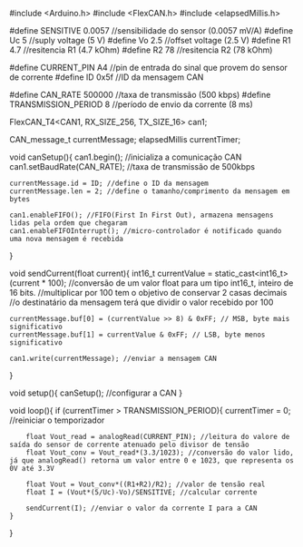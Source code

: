 #include <Arduino.h>
#include <FlexCAN.h>
#include <elapsedMillis.h>

#define SENSITIVE 0.0057 //sensibilidade do sensor (0.0057 mV/A)
#define Uc 5 //suply voltage (5 V)
#define Vo 2.5 //offset voltage (2.5 V)
#define R1 4.7 //resitencia R1 (4.7 kOhm)
#define R2 78 //resitencia R2 (78 kOhm)

#define CURRENT_PIN A4 //pin de entrada do sinal que provem do sensor de corrente
#define ID 0x5f //ID da mensagem CAN

#define CAN_RATE 500000 //taxa de transmissão (500 kbps)
#define TRANSMISSION_PERIOD 8 //período de envio da corrente (8 ms)

FlexCAN_T4<CAN1, RX_SIZE_256, TX_SIZE_16> can1;

CAN_message_t currentMessage;
elapsedMillis currentTimer;

void canSetup(){
    can1.begin(); //inicializa a comunicação CAN
    can1.setBaudRate(CAN_RATE); //taxa de transmissão de 500kbps

    currentMessage.id = ID; //define o ID da mensagem
    currentMessage.len = 2; //define o tamanho/comprimento da mensagem em bytes

    can1.enableFIFO(); //FIFO(First In First Out), armazena mensagens lidas pela ordem que chegaram
    can1.enableFIFOInterrupt(); //micro-controlador é notificado quando uma nova mensagem é recebida
}

void sendCurrent(float current){
    int16_t currentValue = static_cast<int16_t>(current * 100); //conversão de um valor float para um tipo int16_t, inteiro de 16 bits. 
    //multiplicar por 100 tem o objetivo de conservar 2 casas decimais
    //o destinatário da mensagem terá que dividir o valor recebido por 100
 
    currentMessage.buf[0] = (currentValue >> 8) & 0xFF; // MSB, byte mais significativo
    currentMessage.buf[1] = currentValue & 0xFF; // LSB, byte menos significativo
    
    can1.write(currentMessage); //enviar a mensagem CAN
}

void setup(){
    canSetup(); //configurar a CAN
}

void loop(){
    if (currentTimer > TRANSMISSION_PERIOD){
        currentTimer = 0; //reiniciar o temporizador

        float Vout_read = analogRead(CURRENT_PIN); //leitura do valore de saída do sensor de corrente atenuado pelo divisor de tensão
        float Vout_conv = Vout_read*(3.3/1023); //conversão do valor lido, já que analogRead() retorna um valor entre 0 e 1023, que representa os 0V até 3.3V

        float Vout = Vout_conv*((R1+R2)/R2); //valor de tensão real
        float I = (Vout*(5/Uc)-Vo)/SENSITIVE; //calcular corrente

        sendCurrent(I); //enviar o valor da corrente I para a CAN
    }
}